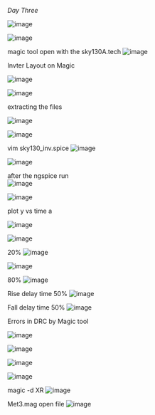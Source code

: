*Day Three*

![image](https://github.com/piyushk246/Digital_VLSI_SoC_Design_And_Planning/assets/65733681/7528d596-5400-406e-94e9-528e7e08aa8a)


![image](https://github.com/piyushk246/Digital_VLSI_SoC_Design_And_Planning/assets/65733681/1b949d68-9a5a-466f-8cd7-11be365a3bd3)

magic tool open with the sky130A.tech
![image](https://github.com/piyushk246/Digital_VLSI_SoC_Design_And_Planning/assets/65733681/092fc0f9-396f-42c0-8eb5-1081a8321499)

Invter Layout on Magic

![image](https://github.com/piyushk246/Digital_VLSI_SoC_Design_And_Planning/assets/65733681/11cb37c9-e702-4c97-89dd-a8655b31bff1)


![image](https://github.com/piyushk246/Digital_VLSI_SoC_Design_And_Planning/assets/65733681/baf82066-1a06-4ee5-932a-d8da432d799e)

extracting the files

![image](https://github.com/piyushk246/Digital_VLSI_SoC_Design_And_Planning/assets/65733681/d81d9c4d-3f08-4ef0-92ca-d6ae706433b0)


![image](https://github.com/piyushk246/Digital_VLSI_SoC_Design_And_Planning/assets/65733681/a8da5e1b-463a-4f13-9500-444fd8bb7837)

vim sky130_inv.spice
![image](https://github.com/piyushk246/Digital_VLSI_SoC_Design_And_Planning/assets/65733681/ff480a8d-9af4-48e6-b293-76078fc9234f)

![image](https://github.com/piyushk246/Digital_VLSI_SoC_Design_And_Planning/assets/65733681/4d434d59-9732-48b4-a173-d266c2bd0cfd)


after the ngspice run  
![image](https://github.com/piyushk246/Digital_VLSI_SoC_Design_And_Planning/assets/65733681/1cdfc734-50b1-421b-a909-d8c2f71f6fb7)

![image](https://github.com/piyushk246/Digital_VLSI_SoC_Design_And_Planning/assets/65733681/424ccf8b-961e-4466-bb46-30f264234da3)

plot y vs time a

![image](https://github.com/piyushk246/Digital_VLSI_SoC_Design_And_Planning/assets/65733681/74f77d6a-080f-4ca3-94bd-98f0097f1503)

![image](https://github.com/piyushk246/Digital_VLSI_SoC_Design_And_Planning/assets/65733681/91ec33e0-81c1-4fd4-971d-8c33cd4e9882)

20%
![image](https://github.com/piyushk246/Digital_VLSI_SoC_Design_And_Planning/assets/65733681/1aceb0cf-3b22-49bc-af42-d719dbb29591)

![image](https://github.com/piyushk246/Digital_VLSI_SoC_Design_And_Planning/assets/65733681/5e5aae1b-0165-4ecb-83ca-65a311629a29)

80%
![image](https://github.com/piyushk246/Digital_VLSI_SoC_Design_And_Planning/assets/65733681/e762fce2-fbfc-4fca-8a64-19ef3aef1ec5)


Rise delay time 50%
![image](https://github.com/piyushk246/Digital_VLSI_SoC_Design_And_Planning/assets/65733681/63735e2a-d878-4342-9867-f066d30eae7d)


Fall delay time 50%
![image](https://github.com/piyushk246/Digital_VLSI_SoC_Design_And_Planning/assets/65733681/62b5a20e-3d0e-4894-9053-c083cf0d505a)


Errors in DRC by Magic tool


![image](https://github.com/piyushk246/Digital_VLSI_SoC_Design_And_Planning/assets/65733681/698dcbe0-e446-49ee-9840-f9aa8f98c244)

![image](https://github.com/piyushk246/Digital_VLSI_SoC_Design_And_Planning/assets/65733681/85fc30ba-b0cb-40eb-828e-aad4fe8867b4)

![image](https://github.com/piyushk246/Digital_VLSI_SoC_Design_And_Planning/assets/65733681/bd7465f7-2141-46cc-a7c9-3b136f5a0620)

![image](https://github.com/piyushk246/Digital_VLSI_SoC_Design_And_Planning/assets/65733681/27147072-15ae-4d19-9c29-3f98304310f6)


 
magic -d XR
![image](https://github.com/piyushk246/Digital_VLSI_SoC_Design_And_Planning/assets/65733681/2256a2ae-acae-4078-a241-ac8b30296f33)

Met3.mag open file
![image](https://github.com/piyushk246/Digital_VLSI_SoC_Design_And_Planning/assets/65733681/32b6048a-5eb4-4684-8129-9170d39b654c)
